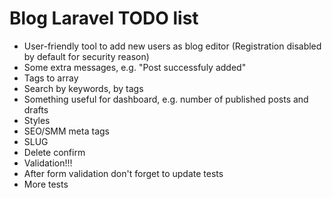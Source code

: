 # Blog Laravel TODO list

 - User-friendly tool to add new users as blog editor (Registration disabled by default for security reason)
 - Some extra messages, e.g. "Post successfuly added"
 - Tags to array
 - Search by keywords, by tags
 - Something useful for dashboard, e.g. number of published posts and drafts
 - Styles
 - SEO/SMM meta tags
 - SLUG
 - Delete confirm
 - Validation!!!
 - After form validation don't forget to update tests
 - More tests
